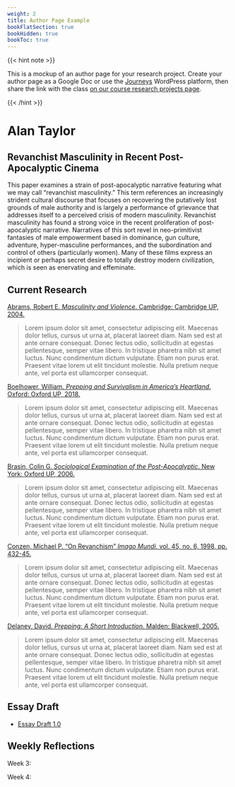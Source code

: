 ```yaml
---
weight: 2
title: Author Page Example
bookFlatSection: true
bookHidden: true
bookToc: true
---
```



{{< hint note >}} 

[<i class="fas fa-star-of-life"></i>]() This is a mockup of an author page for your research project. Create your author page as a Google Doc or use the [Journeys](https://journeys.dartmouth.edu/) WordPress platform, then share the link with the class [on our course research projects page](https://docs.google.com/document/d/1Zh_gf5hGLVN1i-i18WikOR6ILsa6cYwHpqAf40SwEp0/edit?usp=sharing).

{{< /hint >}} 

# Alan Taylor

## Revanchist Masculinity in Recent Post-Apocalyptic Cinema

This paper examines a strain of post-apocalyptic narrative featuring what we may call “revanchist masculinity.” This term references an increasingly strident cultural discourse that focuses on recovering the putatively lost grounds of male authority and is largely a performance of grievance that addresses itself to a perceived crisis of modern masculinity. Revanchist masculinity has found a strong voice in the recent proliferation of post-apocalyptic narrative. Narratives of this sort revel in neo-primitivist fantasies of male empowerment based in dominance, gun culture, adventure, hyper-masculine performances, and the subordination and control of others (particularly women). Many of these films express an incipient or perhaps secret desire to totally destroy modern civilization, which is seen as enervating and effeminate.

## Current Research

[Abrams, Robert E. *Masculinity and Violence*. Cambridge: Cambridge UP, 2004.](https://www.youtube.com/watch?v=dQw4w9WgXcQ&ab_channel=RickAstleyVEVO)
> Lorem ipsum dolor sit amet, consectetur adipiscing elit. Maecenas dolor tellus, cursus ut urna at, placerat laoreet diam. Nam sed est at ante ornare consequat. Donec lectus odio, sollicitudin at egestas pellentesque, semper vitae libero. In tristique pharetra nibh sit amet luctus. Nunc condimentum dictum vulputate. Etiam non purus erat. Praesent vitae lorem ut elit tincidunt molestie. Nulla pretium neque ante, vel porta est ullamcorper consequat.

[Boelhower, William. *Prepping and Survivalism in America’s Heartland*. Oxford: Oxford UP, 2018.](https://www.youtube.com/watch?v=dQw4w9WgXcQ&ab_channel=RickAstleyVEVO)
>Lorem ipsum dolor sit amet, consectetur adipiscing elit. Maecenas dolor tellus, cursus ut urna at, placerat laoreet diam. Nam sed est at ante ornare consequat. Donec lectus odio, sollicitudin at egestas pellentesque, semper vitae libero. In tristique pharetra nibh sit amet luctus. Nunc condimentum dictum vulputate. Etiam non purus erat. Praesent vitae lorem ut elit tincidunt molestie. Nulla pretium neque ante, vel porta est ullamcorper consequat.

[Brasin, Colin G. *Sociological Examination of the Post-Apocalyptic*. New York: Oxford UP, 2006.](https://www.youtube.com/watch?v=dQw4w9WgXcQ&ab_channel=RickAstleyVEVO)
> Lorem ipsum dolor sit amet, consectetur adipiscing elit. Maecenas dolor tellus, cursus ut urna at, placerat laoreet diam. Nam sed est at ante ornare consequat. Donec lectus odio, sollicitudin at egestas pellentesque, semper vitae libero. In tristique pharetra nibh sit amet luctus. Nunc condimentum dictum vulputate. Etiam non purus erat. Praesent vitae lorem ut elit tincidunt molestie. Nulla pretium neque ante, vel porta est ullamcorper consequat.

[Conzen, Michael P. “On Revanchism” *Imago Mundi*, vol. 45, no. 6, 1998, pp. 432-45.](https://www.youtube.com/watch?v=dQw4w9WgXcQ&ab_channel=RickAstleyVEVO)
> Lorem ipsum dolor sit amet, consectetur adipiscing elit. Maecenas dolor tellus, cursus ut urna at, placerat laoreet diam. Nam sed est at ante ornare consequat. Donec lectus odio, sollicitudin at egestas pellentesque, semper vitae libero. In tristique pharetra nibh sit amet luctus. Nunc condimentum dictum vulputate. Etiam non purus erat. Praesent vitae lorem ut elit tincidunt molestie. Nulla pretium neque ante, vel porta est ullamcorper consequat.

[Delaney, David. *Prepping: A Short Introduction*. Malden: Blackwell, 2005.](https://www.youtube.com/watch?v=dQw4w9WgXcQ&ab_channel=RickAstleyVEVO)
> Lorem ipsum dolor sit amet, consectetur adipiscing elit. Maecenas dolor tellus, cursus ut urna at, placerat laoreet diam. Nam sed est at ante ornare consequat. Donec lectus odio, sollicitudin at egestas pellentesque, semper vitae libero. In tristique pharetra nibh sit amet luctus. Nunc condimentum dictum vulputate. Etiam non purus erat. Praesent vitae lorem ut elit tincidunt molestie. Nulla pretium neque ante, vel porta est ullamcorper consequat.


## Essay Draft

- [Essay Draft 1.0](/docs/Taylor-Essay.pdf)


## Weekly Reflections

Week 3: 

Week 4:
